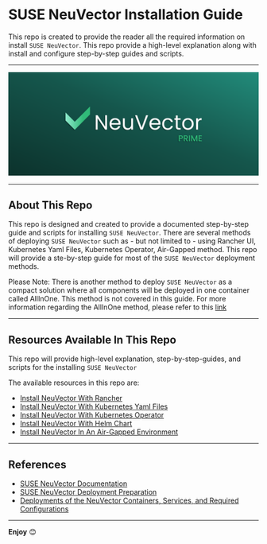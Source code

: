 # SUSE NeuVector Installation Guide

This repo is created to provide the reader all the required information on install `SUSE NeuVector`. This repo provide a high-level explanation along with install and configure step-by-step guides and scripts.

---

<p align="center">
    <img src="Images/NeuVector-Logo.png">
</p>

---

## About This Repo

This repo is designed and created to provide a documented step-by-step guide and scripts for installing `SUSE NeuVector`. There are several methods of deploying `SUSE NeuVector` such as - but not limited to - using Rancher UI, Kubernetes Yaml Files, Kubernetes Operator, Air-Gapped method. This repo will provide a ste-by-step guide for most of the `SUSE NeuVector` deployment methods.

Please Note: There is another method to deploy `SUSE NeuVector` as a compact solution where all components will be deployed in one container called AllInOne. This method is not covered in this guide. For more information regarding the AllInOne method, please refer to this [link](https://open-docs.neuvector.com/special)

---

## Resources Available In This Repo

This repo will provide high-level explanation, step-by-step-guides, and scripts for the installing `SUSE NeuVector` 

The available resources in this repo are:
- [Install NeuVector With Rancher](/1-Install/NeuVector/1-Install-NeuVector-With-Rancher/)
- [Install NeuVector With Kubernetes Yaml Files](/1-Install/NeuVector/2-Install-Neuvector-With-Kubernetes-Yaml/)
- [Install NeuVector With Kubernetes Operator](/1-Install/NeuVector/3-Install-NeuVector-With-Kubernetes-Operator/)
- [Install NeuVector With Helm Chart](/1-Install/NeuVector/4-Install-NeuVector-Iwth-Helm-Chart/)
- [Install NeuVector In An Air-Gapped Environment](/1-Install/NeuVector/5-Install-NeuVector-In-Air-Gapped-Env/)

---

## References

- [SUSE NeuVector Documentation](https://open-docs.neuvector.com/)
- [SUSE NeuVector Deployment Preparation](https://open-docs.neuvector.com/basics/installation/native)
- [Deployments of the NeuVector Containers, Services, and Required Configurations](https://open-docs.neuvector.com/deploying)

---

**Enjoy** :blush:

